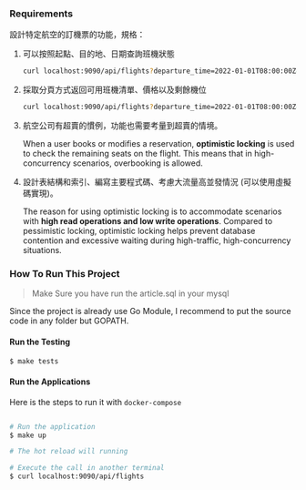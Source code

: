 ### Requirements
設計特定航空的訂機票的功能，規格：

1. 可以按照起點、目的地、日期查詢班機狀態

    ```bash
    curl localhost:9090/api/flights?departure_time=2022-01-01T08:00:00Z&seats=1&destination=Los Angeles&departure=New York&page=2&per_page=10
    ```

2. 採取分頁方式返回可用班機清單、價格以及剩餘機位

    ```bash
    curl localhost:9090/api/flights?departure_time=2022-01-01T08:00:00Z&seats=1&destination=Los Angeles&departure=New York&page=2&per_page=10
    ```

3. 航空公司有超賣的慣例，功能也需要考量到超賣的情境。

    When a user books or modifies a reservation, **optimistic locking** is used to check the remaining seats on the flight. This means that in high-concurrency scenarios, overbooking is allowed.

4. 設計表結構和索引、編寫主要程式碼、考慮大流量高並發情況 (可以使用虛擬碼實現)。

    The reason for using optimistic locking is to accommodate scenarios with **high read operations and low write operations**. Compared to pessimistic locking, optimistic locking helps prevent database contention and excessive waiting during high-traffic, high-concurrency situations.

### How To Run This Project

> Make Sure you have run the article.sql in your mysql

Since the project is already use Go Module, I recommend to put the source code in any folder but GOPATH.

#### Run the Testing

```bash
$ make tests
```

#### Run the Applications

Here is the steps to run it with `docker-compose`

```bash

# Run the application
$ make up

# The hot reload will running

# Execute the call in another terminal
$ curl localhost:9090/api/flights
```
